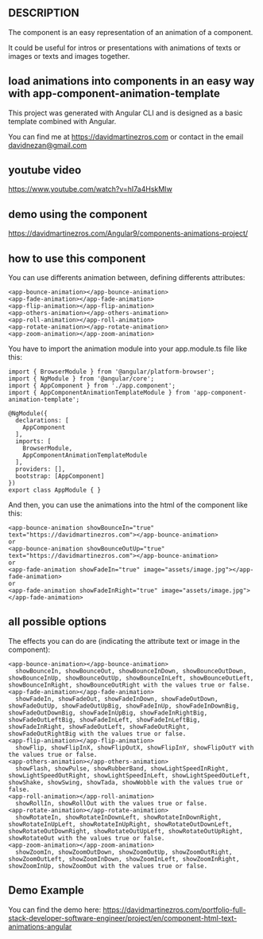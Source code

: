 ## DESCRIPTION
The component is an easy representation of an animation of a component.

It could be useful for intros or presentations with animations of texts or images or texts and images together.

## load animations into components in an easy way with app-component-animation-template
This project was generated with Angular CLI and is designed as a basic template combined with Angular.

You can find me at https://davidmartinezros.com or contact in the email davidnezan@gmail.com

## youtube video
https://www.youtube.com/watch?v=hI7a4HskMIw

## demo using the component
https://davidmartinezros.com/Angular9/components-animations-project/

## how to use this component

You can use differents animation between, defining differents attributes:

```
<app-bounce-animation></app-bounce-animation>
<app-fade-animation></app-fade-animation>
<app-flip-animation></app-flip-animation>
<app-others-animation></app-others-animation>
<app-roll-animation></app-roll-animation>
<app-rotate-animation></app-rotate-animation>
<app-zoom-animation></app-zoom-animation>
```

You have to import the animation module into your app.module.ts file like this:

```
import { BrowserModule } from '@angular/platform-browser';
import { NgModule } from '@angular/core';
import { AppComponent } from './app.component';
import { AppComponentAnimationTemplateModule } from 'app-component-animation-template';

@NgModule({
  declarations: [
    AppComponent
  ],
  imports: [
    BrowserModule,
    AppComponentAnimationTemplateModule
  ],
  providers: [],
  bootstrap: [AppComponent]
})
export class AppModule { }
```

And then, you can use the animations into the html of the component like this:

```
<app-bounce-animation showBounceIn="true" text="https://davidmartinezros.com"></app-bounce-animation>
or
<app-bounce-animation showBounceOutUp="true" text="https://davidmartinezros.com"></app-bounce-animation>
or
<app-fade-animation showFadeIn="true" image="assets/image.jpg"></app-fade-animation>
or
<app-fade-animation showFadeInRight="true" image="assets/image.jpg"></app-fade-animation>
```

## all possible options

The effects you can do are (indicating the attribute text or image in the component):

```
<app-bounce-animation></app-bounce-animation>
  showBounceIn, showBounceOut, showBounceInDown, showBounceOutDown, showBounceInUp, showBounceOutUp, showBounceInLeft, showBounceOutLeft, showBounceInRight, showBounceOutRight with the values true or false.
<app-fade-animation></app-fade-animation>
  showFadeIn, showFadeOut, showFadeInDown, showFadeOutDown, showFadeOutUp, showFadeOutUpBig, showFadeInUp, showFadeInDownBig, showFadeOutDownBig, showFadeInUpBig, showFadeInRightBig, showFadeOutLeftBig, showFadeInLeft, showFadeInLeftBig, showFadeInRight, showFadeOutLeft, showFadeOutRight, showFadeOutRightBig with the values true or false.
<app-flip-animation></app-flip-animation>
  showFlip, showFlipInX, showFlipOutX, showFlipInY, showFlipOutY with the values true or false.
<app-others-animation></app-others-animation>
  showFlash, showPulse, showRubberBand, showLightSpeedInRight, showLightSpeedOutRight, showLightSpeedInLeft, showLightSpeedOutLeft, showShake, showSwing, showTada, showWobble with the values true or false.
<app-roll-animation></app-roll-animation>
  showRollIn, showRollOut with the values true or false.
<app-rotate-animation></app-rotate-animation>
  showRotateIn, showRotateInDownLeft, showRotateInDownRight, showRotateInUpLeft, showRotateInUpRight, showRotateOutDownLeft, showRotateOutDownRight, showRotateOutUpLeft, showRotateOutUpRight, showRotateOut with the values true or false.
<app-zoom-animation></app-zoom-animation>
  showZoomIn, showZoomOutDown, showZoomOutUp, showZoomOutRight, showZoomOutLeft, showZoomInDown, showZoomInLeft, showZoomInRight, showZoomInUp, showZoomOut with the values true or false.
```

## Demo Example
You can find the demo here: https://davidmartinezros.com/portfolio-full-stack-developer-software-engineer/project/en/component-html-text-animations-angular